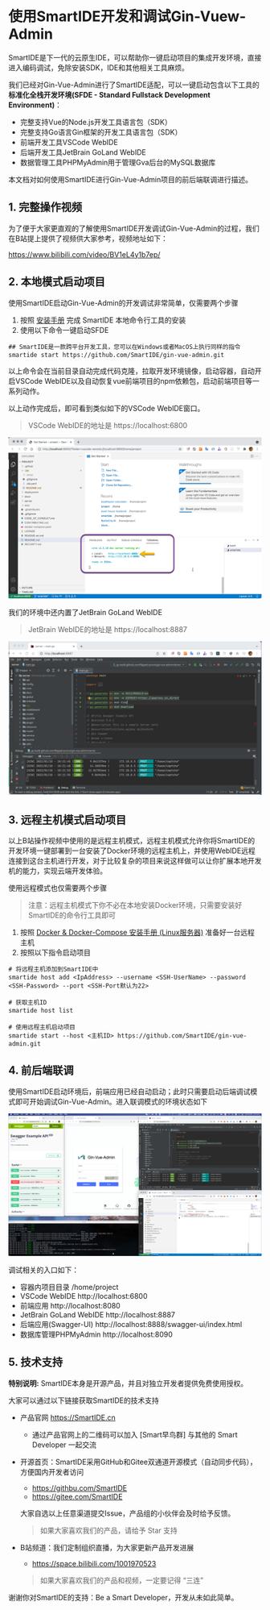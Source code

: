 # 使用SmartIDE开发和调试Gin-Vuew-Admin

SmartIDE是下一代的云原生IDE，可以帮助你一键启动项目的集成开发环境，直接进入编码调试，免除安装SDK，IDE和其他相关工具麻烦。

我们已经对Gin-Vue-Admin进行了SmartIDE适配，可以一键启动包含以下工具的 **标准化全栈开发环境(SFDE - Standard Fullstack Development Environment)**：

- 完整支持Vue的Node.js开发工具语言包（SDK）
- 完整支持Go语言Gin框架的开发工具语言包（SDK）
- 前端开发工具VSCode WebIDE
- 后端开发工具JetBrain GoLand WebIDE
- 数据管理工具PHPMyAdmin用于管理Gva后台的MySQL数据库

本文档对如何使用SmartIDE进行Gin-Vue-Admin项目的前后端联调进行描述。

## 1. 完整操作视频

为了便于大家更直观的了解使用SmartIDE开发调试Gin-Vue-Admin的过程，我们在B站提上提供了视频供大家参考，视频地址如下：

https://www.bilibili.com/video/BV1eL4y1b7ep/

## 2. 本地模式启动项目

使用SmartIDE启动Gin-Vue-Admin的开发调试非常简单，仅需要两个步骤

1. 按照 [安装手册](https://smartide.cn/zh/docs/install/) 完成 SmartIDE 本地命令行工具的安装
2. 使用以下命令一键启动SFDE

```shell
## SmartIDE是一款跨平台开发工具，您可以在Windows或者MacOS上执行同样的指令
smartide start https://github.com/SmartIDE/gin-vue-admin.git
```

以上命令会在当前目录自动完成代码克隆，拉取开发环境镜像，启动容器，自动开启VSCode WebIDE以及自动恢复vue前端项目的npm依赖包，启动前端项目等一系列动作。

以上动作完成后，即可看到类似如下的VSCode WebIDE窗口。

> VSCode WebIDE的地址是 https://localhost:6800

![](images/vscode-webide.png)

我们的环境中还内置了JetBrain GoLand WebIDE

> JetBrain WebIDE的地址是 https://localhost:8887

![](images/goland-webide.png)

## 3. 远程主机模式启动项目

以上B站操作视频中使用的是远程主机模式，远程主机模式允许你将SmartIDE的开发环境一键部署到一台安装了Docker环境的远程主机上，并使用WebIDE远程连接到这台主机进行开发，对于比较复杂的项目来说这样做可以让你扩展本地开发机的能力，实现云端开发体验。

使用远程模式也仅需要两个步骤

> 注意：远程主机模式下你不必在本地安装Docker环境，只需要安装好SmartIDE的命令行工具即可

1. 按照 [Docker & Docker-Compose 安装手册 (Linux服务器)](https://smartide.cn/zh/docs/install/docker-install-linux/) 准备好一台远程主机
2. 按照以下指令启动项目

```shell
# 将远程主机添加到SmartIDE中
smartide host add <IpAddress> --username <SSH-UserName> --password <SSH-Password> --port <SSH-Port默认为22>

# 获取主机ID
smartide host list

# 使用远程主机启动项目
smartide start --host <主机ID> https://github.com/SmartIDE/gin-vue-admin.git
```

## 4. 前后端联调

使用SmartIDE启动环境后，前端应用已经自动启动；此时只需要启动后端调试模式即可开始调试Gin-Vue-Admin。进入联调模式的环境状态如下

![](images/gva-debug.png)

调试相关的入口如下：

- 容器内项目目录 /home/project
- VSCode WebIDE http://localhost:6800
- 前端应用 http://localhost:8080
- JetBrain GoLand WebIDE http://localhost:8887
- 后端应用(Swagger-UI) http://localhost:8888/swagger-ui/index.html
- 数据库管理PHPMyAdmin http://localhost:8090

## 5. 技术支持

**特别说明:** SmartIDE本身是开源产品，并且对独立开发者提供免费使用授权。

大家可以通过以下链接获取SmartIDE的技术支持

- 产品官网 https://SmartIDE.cn
  - 通过产品官网上的二维码可以加入 [Smart早鸟群] 与其他的 Smart Developer 一起交流
- 开源首页：SmartIDE采用GitHub和Gitee双通道开源模式（自动同步代码），方便国内开发者访问
  - https://githbu.com/SmartIDE
  - https://gitee.com/SmartIDE
  
  大家自选以上任意渠道提交Issue，产品组的小伙伴会及时给予反馈。

  > 如果大家喜欢我们的产品，请给予 Star 支持

- B站频道：我们定制组织直播，为大家更新产品开发进展
  - https://space.bilibili.com/1001970523

  > 如果大家喜欢我们的产品和视频，一定要记得 “三连” 

谢谢你对SmartIDE的支持：Be a Smart Developer，开发从未如此简单。


